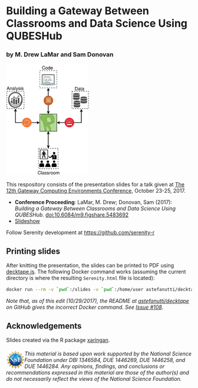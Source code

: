 # Building a Gateway Between Classrooms and Data Science Using QUBESHub
### by M. Drew LaMar and Sam Donovan

<img src="www/img/SerenityBridge.svg" height="300px">

This respository consists of the presentation slides for a talk given at [The 12th Gateway Computing Environments Conference](https://sciencegateways.org/web/gateways2017), October 23-25, 2017.

* **Conference Proceeding**: LaMar, M. Drew; Donovan, Sam (2017): *Building a Gateway Between Classrooms and Data Science Using QUBESHub*. [doi:10.6084/m9.figshare.5483692](https://doi.org/10.6084/m9.figshare.5483692)
* [Slideshow](https://mdlama.github.io/Prez_17.10.25_Gateways)

Follow Serenity development at <a href="https://github.com/serenity-r">https://github.com/serenity-r</a>

## Printing slides

After knitting the presentation, the slides can be printed to PDF using [decktape.js](https://github.com/astefanutti/decktape).  The following Docker command works (assuming the current directory is where the resulting `Serenity.html` file is located):

```bash
docker run --rm -v `pwd`:/slides -v `pwd`:/home/user astefanutti/decktape file:///home/user/SerenityNow.html SerenityNow.pdf
```

*Note that, as of this edit (10/29/2017), the README at [astefanutti/decktape](https://github.com/astefanutti/decktape) on GitHub gives the incorrect Docker command.  See [Issue #108](https://github.com/astefanutti/decktape/issues/108).*

## Acknowledgements

Slides created via the R package <a href="https://github.com/yihui/xaringan">xaringan</a>.

###### <img src="www/img/nsf-logo.jpg" height="50px" align="left">This material is based upon work supported by the National Science Foundation under DBI 1346584, DUE 1446269, DUE 1446258, and DUE 1446284.  Any opinions, findings, and conclusions or recommendations expressed in this material are those of the author(s) and do not necessarily reflect the views of the National Science Foundation.
